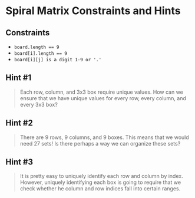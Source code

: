 # Spiral Matrix Constraints and Hints

## Constraints
-   `board.length == 9`
-   `board[i].length == 9`
-   `board[i][j] is a digit 1-9 or '.'`

## Hint #1
> Each row, column, and 3x3 box require unique values. How can we ensure that we have unique values for every row, every column, and every 3x3 box?

## Hint #2
> There are 9 rows, 9 columns, and 9 boxes. This means that we would need 27 sets! Is there perhaps a way we can organize these sets?

## Hint #3
> It is pretty easy to uniquely identify each row and column by index. However, uniquely identifying each box is going to require that we check whether he column and row indices fall into certain ranges.